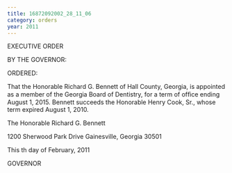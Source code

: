 ```yaml
---
title: 16872092002_28_11_06
category: orders
year: 2011
---
```

 

EXECUTIVE ORDER

BY THE GOVERNOR:

ORDERED:

That the Honorable Richard G. Bennett of Hall County, Georgia, is
appointed as a member of the Georgia Board of Dentistry, for a
term of ofﬁce ending August 1, 2015. Bennett succeeds the
Honorable Henry Cook, Sr., whose term expired August 1, 2010.

The Honorable Richard G. Bennett

1200 Sherwood Park Drive
Gainesville, Georgia 30501

This  th day of February, 2011

GOVERNOR

